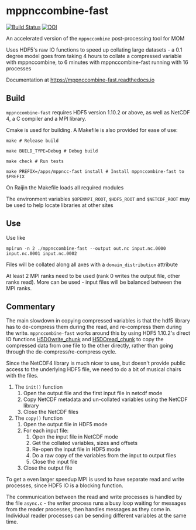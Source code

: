 # mppnccombine-fast
[![Build Status](https://travis-ci.org/coecms/mppnccombine-fast.svg?branch=master)](https://travis-ci.org/coecms/mppnccombine-fast)
[![DOI](https://zenodo.org/badge/131938571.svg)](https://zenodo.org/badge/latestdoi/131938571)

An accelerated version of the `mppnccombine` post-processing tool for MOM

Uses HDF5's raw IO functions to speed up collating large datasets - a 0.1
degree model goes from taking 4 hours to collate a compressed variable with
mppnccombine, to 6 minutes with mppnccombine-fast running with 16 processes

Documentation at https://mppnccombine-fast.readthedocs.io

## Build

`mppnccombine-fast` requires HDF5 version 1.10.2 or above, as well as NetCDF 4,
a C compiler and a MPI library.

Cmake is used for building. A Makefile is also provided for ease of use:

    make # Release build

    make BUILD_TYPE=Debug # Debug build

    make check # Run tests

    make PREFIX=/apps/mppncc-fast install # Install mppnccombine-fast to $PREFIX

On Raijin the Makefile loads all required modules

The environment variables `$OPENMPI_ROOT`, `$HDF5_ROOT` and `$NETCDF_ROOT` may
be used to help locate libraries at other sites

## Use

Use like

    mpirun -n 2 ./mppnccombine-fast --output out.nc input.nc.0000 input.nc.0001 input.nc.0002

Files will be collated along all axes with a `domain_distribution` attribute

At least 2 MPI ranks need to be used (rank 0 writes the output file, other
ranks read). More can be used - input files will be balanced between the MPI
ranks.

## Commentary

The main slowdown in copying compressed variables is that the hdf5 library has
to de-compress them during the read, and re-compress them during the write.
`mppnccombine-fast` works around this by using HDF5 1.10.2's direct IO
functions
[H5DOwrite_chunk](https://support.hdfgroup.org/HDF5/doc/HL/RM_HDF5Optimized.html#H5DOwrite_chunk)
and
[H5DOread_chunk](https://support.hdfgroup.org/HDF5/doc/HL/RM_HDF5Optimized.html#H5DOread_chunk)
to copy the compressed data from one file to the other directly, rather than
going through the de-compress/re-compress cycle.

Since the NetCDF4 library is much nicer to use, but doesn't provide public
access to the underlying HDF5 file, we need to do a bit of musical chairs with
the files.

 1. The `init()` function
     1. Open the output file and the first input file in netcdf mode
     2. Copy NetCDF metadata and un-collated variables using the NetCDF library
     3. Close the NetCDF files
 2. The `copy()` function
     1. Open the output file in HDF5 mode
     2. For each input file:
         1. Open the input file in NetCDF mode
         2. Get the collated variables, sizes and offsets
         3. Re-open the input file in HDF5 mode
         4. Do a raw copy of the variables from the input to output files
         5. Close the input file
     3. Close the output file

To get a even larger speedup MPI is used to have separate read and write
processes, since HDF5 IO is a blocking function.

The communication between the read and write processes is handled by the file
`async.c` - the writer process runs a busy loop waiting for messages from the
reader processes, then handles messages as they come in. Individual reader
processes can be sending different variables at the same time.
